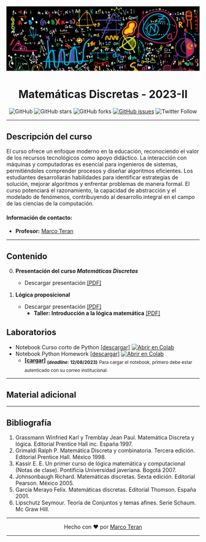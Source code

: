 [![banner](/_assets/pics/discmath_banner.jpg)](https://github.com/marcoteran/discmath)
---
<div align="center">

# Matemáticas Discretas - 2023-II
![GitHub](https://img.shields.io/github/license/marcoteran/discmath)
![GitHub stars](https://img.shields.io/github/stars/marcoteran/discmath)
![GitHub forks](https://img.shields.io/github/forks/marcoteran/discmath)
[![GitHub issues](https://img.shields.io/github/issues/marcoteran/discmath?color=%23fa251e&logo=GitHub)](https://github.com/marcoteran/discmath/issues)
![Twitter Follow](https://img.shields.io/twitter/follow/marcotulioteran?style=social)
</div>

---
## Descripción del curso
El curso ofrece un enfoque moderno en la educación, reconociendo el valor de los recursos tecnológicos como apoyo didáctico. La interacción con máquinas y computadoras es esencial para ingenieros de sistemas, permitiéndoles comprender procesos y diseñar algoritmos eficientes. Los estudiantes desarrollarán habilidades para identificar estrategias de solución, mejorar algoritmos y enfrentar problemas de manera formal. El curso potenciará el razonamiento, la capacidad de abstracción y el modelado de fenómenos, contribuyendo al desarrollo integral en el campo de las ciencias de la computación.

#### Información de contacto:
* **Profesor:** [Marco Teran](https://marcoteran.github.io/)
---

## Contenido
0. **Presentación del curso *Matemáticas Discretas***
	* Descargar presentación [[PDF]](https://github.com/marcoteran/discmath/raw/master/lectures/00_discmath_syllabus.pdf)

1. **Lógica proposicional**
	* Descargar presentación [[PDF]](https://github.com/marcoteran/discmath/raw/master/lectures/01_discmath_logic.pdf)
		- **Taller: Introducción a la lógica matemática** [[PDF]](https://github.com/marcoteran/discmath/raw/master/homeworks/discmath_ttq_logic.pdf)

## Laboratorios
- Notebook Curso corto de Python [[descargar]](https://github.com/marcoteran/discmath/blob/master/laboratory/notebooks/01_discmath_pythoncrashcourse.ipynb)
			[![Abrir en Colab](https://colab.research.google.com/assets/colab-badge.svg)](https://colab.research.google.com/github/marcoteran/discmath/blob/master/laboratory/notebooks/01_discmath_pythoncrashcourse.ipynb)
- Notebook Python Homework [[descargar]](https://github.com/marcoteran/discmath/blob/master/laboratory/notebooks/02_discmath_pythoncrashcoursehomework.ipynb)
			[![Abrir en Colab](https://colab.research.google.com/assets/colab-badge.svg)](https://colab.research.google.com/github/marcoteran/discmath/blob/master/laboratory/notebooks/02_discmath_pythoncrashcoursehomework.ipynb)
	* **[[cargar]](https://forms.office.com/r/pymbQZVxG3) <sub>(*deadline:* 12/08/2023)</sub>**
		<sub>Para cargar el notebook, primero debe estar autenticado con su correo institucional.</sub>

---
## Material adicional


---
## Bibliografía
1. Grassmann Winfried Karl y Tremblay Jean Paul. Matemática Discreta y lógica. Editorial Prentice Hall inc. España 1997.
2. Grimaldi Ralph P. Matemática Discreta y combinatoria. Tercera edición. Editorial Prentice Hall. México 1998.
3. Kassir E. E. Un primer curso de lógica matemática y computacional (Notas de clase). Pontificia Universidad javeriana. Bogotá 2007.
4. Johnsonbaugh Richard. Matemáticas discretas. Sexta edición. Editorial Pearson. México 2005.
5. García Merayo Felix. Matemáticas discretas. Editorial Thomson. España 2001.
6. Lipschutz Seymour. Teoría de Conjuntos y temas afines. Serie Schaum. Mc Graw Hill.

---

<div align="center">

Hecho con ❤️ por [Marco Teran](https://github.com/marcoteran)

</div>

---